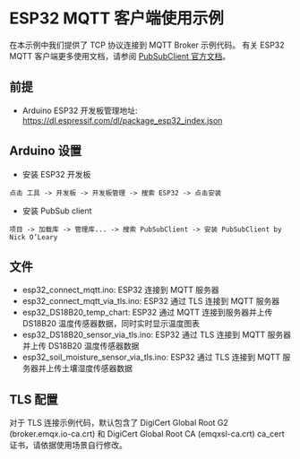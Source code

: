 # ESP32 MQTT 客户端使用示例

在本示例中我们提供了 TCP 协议连接到 MQTT Broker 示例代码。 有关 ESP32 MQTT 客户端更多使用文档，请参阅 [PubSubClient 官方文档](https://pubsubclient.knolleary.net/)。

## 前提

* Arduino ESP32 开发板管理地址: https://dl.espressif.com/dl/package_esp32_index.json

## Arduino 设置

* 安装 ESP32 开发板

```
点击 工具 -> 开发板 -> 开发板管理 -> 搜索 ESP32 -> 点击安装
```

* 安装 PubSub client

```
项目 -> 加载库 -> 管理库... -> 搜索 PubSubClient -> 安装 PubSubClient by Nick O’Leary
```

## 文件

* esp32_connect_mqtt.ino: ESP32 连接到 MQTT 服务器
* esp32_connect_mqtt_via_tls.ino: ESP32 通过 TLS 连接到 MQTT 服务器
* esp32_DS18B20_temp_chart: ESP32 通过 MQTT 连接到服务器并上传 DS18B20 温度传感器数据，同时实时显示温度图表
* esp32_DS18B20_sensor_via_tls.ino: ESP32 通过 TLS 连接到 MQTT 服务器并上传 DS18B20 温度传感器数据
* esp32_soil_moisture_sensor_via_tls.ino: ESP32 通过 TLS 连接到 MQTT 服务器并上传土壤湿度传感器数据

## TLS 配置

对于 TLS 连接示例代码，默认包含了 DigiCert Global Root G2 (broker.emqx.io-ca.crt) 和 DigiCert Global Root CA (emqxsl-ca.crt) ca_cert 证书，请依据使用场景自行修改。




